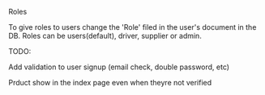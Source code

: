 Roles

To give roles to users change the 'Role' filed in the user's document in the DB. Roles can be users(default), driver, supplier or admin.


TODO:

Add validation to user signup (email check, double password, etc)

Prduct show in the index page even when theyre not verified